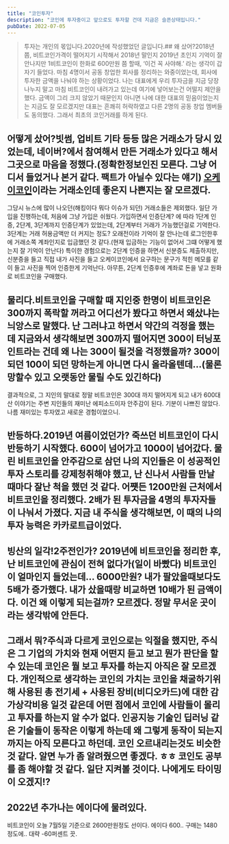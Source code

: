 ```yaml
---
title: "코인투자"
description: "코인에 투자중이고 앞으로도 투자할 건데 지금은 슬픈상태입니다."
pubDate: 2022-07-05
---
```


> 투자는 개인의 몫입니다.2020년에 작성했었던 글입니다.## 왜 샀어?2018년 쯤, 비트코인가격이 떨어지기 시작해서 2018년 말인지 2019년 초인지 기억이 잘 안나지만 1비트코인이 한화로 600만원 쯤 할때,
‘이건 꼭 사야해.’
라는 생각이 갑자기 들었다. 마침 4명이서 공동 창업한 회사를 정리하는 와중이었는데, 회사에 투자한 금액을 나눠야 하는 상황이었다. 나는 대표에게 우리 투자금을 지금 당장 나누지 말고 마침 비트코인이 내려가고 있는데 여기에 넣어보는건 어떨지 제안을 했다. 금액이 그리 크지 않았기 때문인지 아니면 나에 대한 대표의 믿음이었는지는 지금도 잘 모르겠지만 대표는 흔쾌히 허락하였고 다른 2명의 공동 창업 멤버들도 동의했다.
그래서 최초의 코인거래를 하게 된다.

## 어떻게 샀어?빗썸, 업비트 기타 등등 많은 거래소가 당시 있었는데, 네이버?에서 참여해서 만든 거래소가 있다고 해서 그곳으로 마음을 정했다.(정확한정보인진 모른다. 그냥 어디서 들었거나 본거 같다. 팩트가 아닐수 있다는 얘기) [오케이코인](https://okex.co.kr)이라는 거래소인데 좋은지 나쁜지는 잘 모르겠다.

그당시 뉴스에 많이 나오던(해킹이다 뭐다 이슈가 되던) 거래소들은 제외했다.
일단 가입을 진행하는데, 처음에 그냥 가입은 쉬웠다. 가입하면서 인증단계? 에 따라 1단계 인증, 2단계, 3단계까지 인증단계가 있었는데, 2단계부터 거래가 가능했던걸로 기억한다. 3단계는 거래 허용금액만 더 커지는 정도?
오래전이라 기억이 잘 안나는데 로그인한후에 거래소쪽 계좌인지로 입금했던 것 같다.(현재 입금하는 기능이 없어서 그떄 어떻게 했는지 잘 기억이 안난다)
특이한 경험으로는 2단계 인증을 하면서 신분증도 제출하지만, 신분증을 들고 직접 내가 사진을 들고 오케이코인에서 요구하는 문구가 적힌 메모를 같이 들고 사진을 찍어 인증한게 기억난다.
아무튼, 2단계 인증후에 계좌로 돈을 넣고 원화로 비트코인을 구매했다.

## 물리다.비트코인을 구매할 때 지인중 한명이 비트코인은 300까지 폭락할 꺼라고 어디선가 봤다고 하면서 왜샀냐는 늬앙스로 말했다. 난 그러냐고 하면서 약간의 걱정을 했는데 지금와서 생각해보면 300까지 떨어지면 300이 터닝포인트라는 건데 왜 나는 300이 될것을 걱정했을까? 300이 되던 100이 되던 망하는게 아니면 다시 올라올텐데…(물론 망할수 있고 오랫동안 물릴 수도 있긴하다)

결과적으로, 그 지인의 말대로 정말 비트코인은 300대 까지 떨어지게 되고 내가 600대 산 이야기는 주변 지인들의 재미난 에피소드이자 안주감이 된다. 기분이 나쁘진 않았다. 나름 재미있는 투자였고 새로운 경험이었으니.

## 반등하다.2019년 여름이었던가? 죽쓰던 비트코인이 다시 반등하기 시작했다. 600이 넘어가고 1000이 넘어갔다. 물린 비트코인을 안주감으로 삼던 나의 지인들은 이 성공적인 투자 스토리를 강제청취해야 했고, 난 신나서 사람들 만날 때마다 잘난 척을 했던 것 같다. 어쩃든 1200만원 근처에서 비트코인을 정리했다. 2배가 된 투자금을 4명의 투자자들이 나눠서 가졌다. 지금 내 주식을 생각해보면, 이 때의 나의 투자 능력은 카카로트급이었다.

## 빙산의 일각!2주전인가? 2019년에 비트코인을 정리한 후, 난 비트코인에 관심이 전혀 없다가(일이 바빴다) 비트코인이 얼마인지 들었는데… 6000만원? 내가 팔았을때보다도 5배가 증가했다. 내가 샀을때랑 비교하면 10배가 된 금액이다. 이건 왜 이렇게 되는걸까? 모르겠다. 정말 무서운 곳이라는 생각밖에 안든다.

## 그래서 뭐?주식과 다르게 코인으로는 익절을 했지만, 주식은 그 기업의 가치와 현재 어떤지 듣고 보고 뭔가 판단을 할수 있는데 코인은 뭘 보고 투자를 하는지 아직은 잘 모르겠다. 개인적으로 생각하는 코인의 가치는 코인을 채굴하기위해 사용된 총 전기세 + 사용된 장비(비디오카드)에 대한 감가상각비용 일것 같은데 어떤 점에서 코인에 사람들이 몰리고 투자를 하는지 알 수가 없다. 인공지능 기술인 딥러닝 같은 기술들이 동작은 이렇게 하는데 왜 그렇게 동작이 되는지까지는 아직 모른다고 하던데. 코인 오르내리는것도 비슷한 것 같다. 알면 누가 좀 알려줬으면 좋겠다. ㅎㅎ 코인도 공부를 좀 해야할 것 같다. 일단 지켜볼 것이다. 나에게도 타이밍이 오겠지!?

## 2022년 추가나는 에이다에 물려있다.

비트코인이 오늘 7월5일 기준으로 2600만원정도 선이다.
에이다 600.. 구매는 1480정도에.. 대략 -60퍼센트 끗.